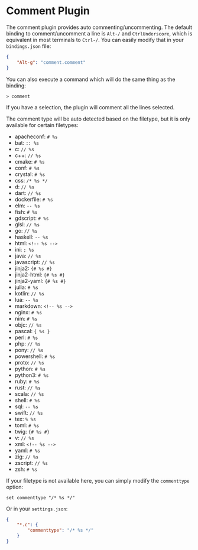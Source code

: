 # Comment Plugin

The comment plugin provides auto commenting/uncommenting.
The default binding to comment/uncomment a line is `Alt-/`
and `CtrlUnderscore`, which is equivalent in most terminals
to `Ctrl-/`. You can easily modify that in your `bindings.json`
file:

```json
{
    "Alt-g": "comment.comment"
}
```

You can also execute a command which will do the same thing as
the binding:

```
> comment
```

If you have a selection, the plugin will comment all the lines
selected.

The comment type will be auto detected based on the filetype,
but it is only available for certain filetypes:

* apacheconf: `# %s`
* bat: `:: %s`
* c: `// %s`
* c++: `// %s`
* cmake: `# %s`
* conf: `# %s`
* crystal: `# %s`
* css: `/* %s */`
* d: `// %s`
* dart: `// %s`
* dockerfile: `# %s`
* elm: `-- %s`
* fish: `# %s`
* gdscript: `# %s`
* glsl: `// %s`
* go: `// %s`
* haskell: `-- %s`
* html: `<!-- %s -->`
* ini: `; %s`
* java: `// %s`
* javascript: `// %s`
* jinja2: `{# %s #}`
* jinja2-html: `{# %s #}`
* jinja2-yaml: `{# %s #}`
* julia: `# %s`
* kotlin: `// %s`
* lua: `-- %s`
* markdown: `<!-- %s -->`
* nginx: `# %s`
* nim: `# %s`
* objc: `// %s`
* pascal: `{ %s }`
* perl: `# %s`
* php: `// %s`
* pony: `// %s`
* powershell: `# %s`
* proto: `// %s`
* python: `# %s`
* python3: `# %s`
* ruby: `# %s`
* rust: `// %s`
* scala: `// %s`
* shell: `# %s`
* sql: `-- %s`
* swift: `// %s`
* tex: `% %s`
* toml: `# %s`
* twig: `{# %s #}`
* v: `// %s`
* xml: `<!-- %s -->`
* yaml: `# %s`
* zig: `// %s`
* zscript: `// %s`
* zsh: `# %s`

If your filetype is not available here, you can simply modify
the `commenttype` option:

```
set commenttype "/* %s */"
```

Or in your `settings.json`:

```json
{
    "*.c": {
        "commenttype": "/* %s */"
    }
}
```
